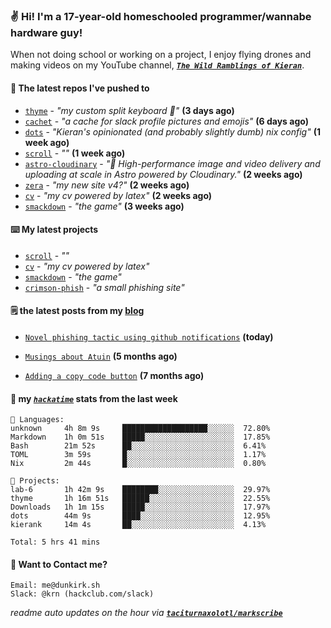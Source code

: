 ### ✌️ Hi! I'm a 17-year-old homeschooled programmer/wannabe hardware guy!

When not doing school or working on a project, I enjoy flying drones and making videos on my YouTube channel, [**_`The Wild Ramblings of Kieran`_**](https://youtube.com/@kieran.rambles).

#### 👷 The latest repos I've pushed to

- [`thyme`](https://github.com/taciturnaxolotl/thyme) - _"my custom split keyboard 🫶"_ **(3 days ago)**
- [`cachet`](https://github.com/taciturnaxolotl/cachet) - _"a cache for slack profile pictures and emojis"_ **(6 days ago)**
- [`dots`](https://github.com/taciturnaxolotl/dots) - _"Kieran's opinionated (and probably slightly dumb) nix config"_ **(1 week ago)**
- [`scroll`](https://github.com/taciturnaxolotl/scroll) - _""_ **(1 week ago)**
- [`astro-cloudinary`](https://github.com/cloudinary-community/astro-cloudinary) - _"🚀 High-performance image and video delivery and uploading at scale in Astro powered by Cloudinary."_ **(2 weeks ago)**
- [`zera`](https://github.com/taciturnaxolotl/zera) - _"my new site v4?"_ **(2 weeks ago)**
- [`cv`](https://github.com/taciturnaxolotl/cv) - _"my cv powered by latex"_ **(2 weeks ago)**
- [`smackdown`](https://github.com/taciturnaxolotl/smackdown) - _"the game"_ **(3 weeks ago)**

#### ⌨️ My latest projects

- [`scroll`](https://github.com/taciturnaxolotl/scroll) - _""_
- [`cv`](https://github.com/taciturnaxolotl/cv) - _"my cv powered by latex"_
- [`smackdown`](https://github.com/taciturnaxolotl/smackdown) - _"the game"_
- [`crimson-phish`](https://github.com/taciturnaxolotl/crimson-phish) - _"a small phishing site"_

#### 🗒️ the latest posts from my [blog](https://dunkirk.sh)

- [`Novel phishing tactic using github notifications`](https://dunkirk.sh/blog/github-phishing/) **(today)**

- [`Musings about Atuin`](https://dunkirk.sh/blog/atuin/) **(5 months ago)**

- [`Adding a copy code button`](https://dunkirk.sh/blog/adding-a-copy-button/) **(7 months ago)**



#### 📡 my [_`hackatime`_](https://waka.hackclub.com) stats from the last week

```text
💾 Languages:
unknown     4h 8m 9s     ███████████████████░░░░░░  72.80%
Markdown    1h 0m 51s    █████░░░░░░░░░░░░░░░░░░░░  17.85%
Bash        21m 52s      ██░░░░░░░░░░░░░░░░░░░░░░░  6.41%
TOML        3m 59s       █░░░░░░░░░░░░░░░░░░░░░░░░  1.17%
Nix         2m 44s       █░░░░░░░░░░░░░░░░░░░░░░░░  0.80%

💼 Projects:
lab-6       1h 42m 9s    ████████░░░░░░░░░░░░░░░░░  29.97%
thyme       1h 16m 51s   ██████░░░░░░░░░░░░░░░░░░░  22.55%
Downloads   1h 1m 15s    █████░░░░░░░░░░░░░░░░░░░░  17.97%
dots        44m 9s       ████░░░░░░░░░░░░░░░░░░░░░  12.95%
kierank     14m 4s       ██░░░░░░░░░░░░░░░░░░░░░░░  4.13%

Total: 5 hrs 41 mins
```

#### 📮 Want to Contact me?

```text
Email: me@dunkirk.sh
Slack: @krn (hackclub.com/slack)
```

_readme auto updates on the hour via [**`taciturnaxolotl/markscribe`**](https://github.com/taciturnaxolotl/markscribe)_
